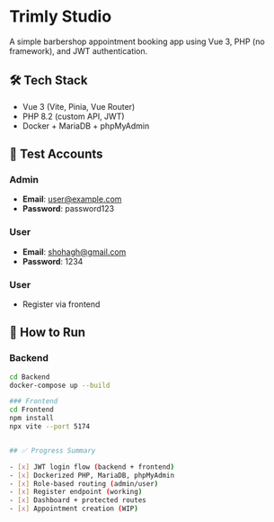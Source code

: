 # Trimly Studio

A simple barbershop appointment booking app using Vue 3, PHP (no framework), and JWT authentication.

## 🛠 Tech Stack
- Vue 3 (Vite, Pinia, Vue Router)
- PHP 8.2 (custom API, JWT)
- Docker + MariaDB + phpMyAdmin

## 🧪 Test Accounts

### Admin
- **Email**: user@example.com
- **Password**: password123
### User
- **Email**: shohagh@gmail.com
- **Password**: 1234

### User
- Register via frontend

## 🚀 How to Run

### Backend
```bash
cd Backend
docker-compose up --build

### Frontend 
cd Frontend
npm install
npx vite --port 5174


## ✅ Progress Summary

- [x] JWT login flow (backend + frontend)
- [x] Dockerized PHP, MariaDB, phpMyAdmin
- [x] Role-based routing (admin/user)
- [x] Register endpoint (working)
- [x] Dashboard + protected routes
- [x] Appointment creation (WIP)

